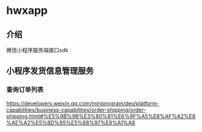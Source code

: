 # hwxapp

## 介绍

微信小程序服务端接口sdk



## 小程序发货信息管理服务


### 查询订单列表

https://developers.weixin.qq.com/miniprogram/dev/platform-capabilities/business-capabilities/order-shipping/order-shipping.html#%E5%9B%9B%E3%80%81%E6%9F%A5%E8%AF%A2%E8%AE%A2%E5%8D%95%E5%88%97%E8%A1%A8